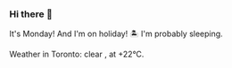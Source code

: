 ### Hi there :wave:

It's Monday! And I'm on holiday! :desert_island: I'm probably sleeping.

Weather in Toronto: clear , at +22°C.
